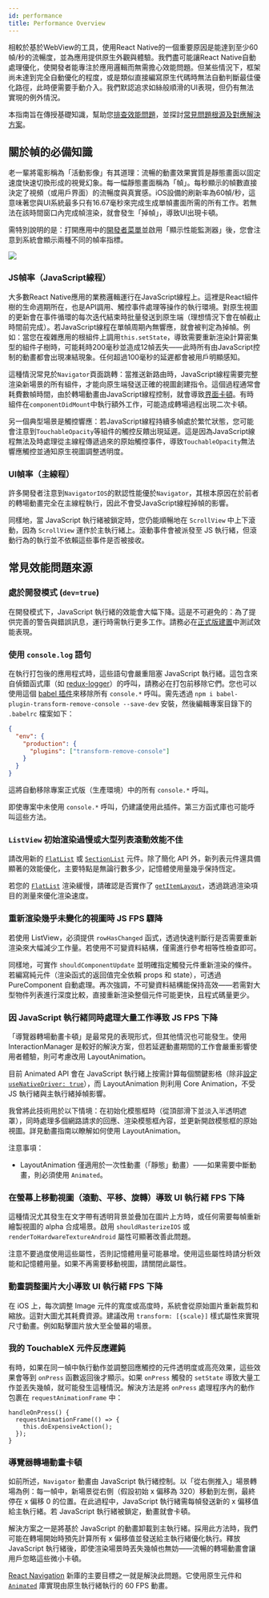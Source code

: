 ```yaml
---
id: performance
title: Performance Overview
---
```


相較於基於WebView的工具，使用React Native的一個重要原因是能達到至少60幀/秒的流暢度，並為應用提供原生外觀與體驗。我們盡可能讓React Native自動處理優化，使開發者能專注於應用邏輯而無需擔心效能問題。但某些情況下，框架尚未達到完全自動優化的程度，或是類似直接編寫原生代碼時無法自動判斷最佳優化路徑，此時便需要手動介入。我們默認追求如絲般順滑的UI表現，但仍有無法實現的例外情況。

本指南旨在傳授基礎知識，幫助您[排查效能問題](profiling.md)，並探討[常見問題根源及對應解決方案](performance.md#common-sources-of-performance-problems)。

## 關於幀的必備知識

老一輩將電影稱為「活動影像」有其道理：流暢的動畫效果實質是靜態畫面以固定速度快速切換形成的視覺幻象。每一幅靜態畫面稱為「幀」。每秒顯示的幀數直接決定了視頻（或用戶界面）的流暢度與真實感。iOS設備的刷新率為60幀/秒，這意味著您與UI系統最多只有16.67毫秒來完成生成單幀畫面所需的所有工作。若無法在該時間窗口內完成幀渲染，就會發生「掉幀」，導致UI出現卡頓。

需特別說明的是：打開應用中的[開發者菜單](debugging.md#opening-the-dev-menu)並啟用「顯示性能監測器」後，您會注意到系統會顯示兩種不同的幀率指標。

![](/docs/assets/PerfUtil.png)

### JS幀率（JavaScript線程）

大多數React Native應用的業務邏輯運行在JavaScript線程上。這裡是React組件樹的生命週期所在，也是API調用、觸控事件處理等操作的執行環境。對原生視圖的更新會在事件循環的每次迭代結束時批量發送到原生端（理想情況下會在幀截止時間前完成）。若JavaScript線程在單幀周期內無響應，就會被判定為掉幀。例如：當您在複雜應用的根組件上調用`this.setState`，導致需要重新渲染計算密集型的組件子樹時，可能耗時200毫秒並造成12幀丟失——此時所有由JavaScript控制的動畫都會出現凍結現象。任何超過100毫秒的延遲都會被用戶明顯感知。

這種情況常見於`Navigator`頁面跳轉：當推送新路由時，JavaScript線程需要完整渲染新場景的所有組件，才能向原生端發送正確的視圖創建指令。這個過程通常會耗費數幀時間，由於轉場動畫由JavaScript線程控制，就會導致[界面卡頓](https://jankfree.org/)。有時組件在`componentDidMount`中執行額外工作，可能造成轉場過程出現二次卡頓。

另一個典型場景是觸控響應：若JavaScript線程持續多幀處於繁忙狀態，您可能會注意到`TouchableOpacity`等組件的觸控反饋出現延遲。這是因為JavaScript線程無法及時處理從主線程傳遞過來的原始觸控事件，導致`TouchableOpacity`無法響應觸控並通知原生視圖調整透明度。

### UI幀率（主線程）

許多開發者注意到`NavigatorIOS`的默認性能優於`Navigator`，其根本原因在於前者的轉場動畫完全在主線程執行，因此不會受JavaScript線程掉幀的影響。

同樣地，當 JavaScript 執行緒被鎖定時，您仍能順暢地在 `ScrollView` 中上下滾動，因為 `ScrollView` 運作於主執行緒上。滾動事件會被派發至 JS 執行緒，但滾動行為的執行並不依賴這些事件是否被接收。

## 常見效能問題來源

### 處於開發模式 (`dev=true`)

在開發模式下，JavaScript 執行緒的效能會大幅下降。這是不可避免的：為了提供完善的警告與錯誤訊息，運行時需執行更多工作。請務必在[正式版建置](running-on-device.md#building-your-app-for-production)中測試效能表現。

### 使用 `console.log` 語句

在執行打包後的應用程式時，這些語句會嚴重阻塞 JavaScript 執行緒。這包含來自偵錯函式庫（如 [redux-logger](https://github.com/evgenyrodionov/redux-logger)）的呼叫，請務必在打包前移除它們。您也可以使用這個 [babel 插件](https://babeljs.io/docs/plugins/transform-remove-console/)來移除所有 `console.*` 呼叫。需先透過 `npm i babel-plugin-transform-remove-console --save-dev` 安裝，然後編輯專案目錄下的 `.babelrc` 檔案如下：

```json
{
  "env": {
    "production": {
      "plugins": ["transform-remove-console"]
    }
  }
}
```

這將自動移除專案正式版（生產環境）中的所有 `console.*` 呼叫。

即使專案中未使用 `console.*` 呼叫，仍建議使用此插件。第三方函式庫也可能呼叫這些方法。

### `ListView` 初始渲染過慢或大型列表滾動效能不佳

請改用新的 [`FlatList`](flatlist.md) 或 [`SectionList`](sectionlist.md) 元件。除了簡化 API 外，新列表元件還具備顯著的效能優化，主要特點是無論行數多少，記憶體使用量幾乎保持恆定。

若您的 [`FlatList`](flatlist.md) 渲染緩慢，請確認是否實作了 [`getItemLayout`](flatlist.md#getitemlayout)，透過跳過渲染項目的測量來優化渲染速度。

### 重新渲染幾乎未變化的視圖時 JS FPS 驟降

若使用 ListView，必須提供 `rowHasChanged` 函式，透過快速判斷行是否需要重新渲染來大幅減少工作量。若使用不可變資料結構，僅需進行參考相等性檢查即可。

同樣地，可實作 `shouldComponentUpdate` 並明確指定觸發元件重新渲染的條件。若編寫純元件（渲染函式的返回值完全依賴 props 和 state），可透過 PureComponent 自動處理。再次強調，不可變資料結構能保持高效——若需對大型物件列表進行深度比較，直接重新渲染整個元件可能更快，且程式碼量更少。

### 因 JavaScript 執行緒同時處理大量工作導致 JS FPS 下降

「導覽器轉場動畫卡頓」是最常見的表現形式，但其他情況也可能發生。使用 InteractionManager 是較好的解決方案，但若延遲動畫期間的工作會嚴重影響使用者體驗，則可考慮改用 LayoutAnimation。

目前 Animated API 會在 JavaScript 執行緒上按需計算每個關鍵影格（除非[設定 `useNativeDriver: true`](/blog/2017/02/14/using-native-driver-for-animated#how-do-i-use-this-in-my-app)），而 LayoutAnimation 則利用 Core Animation，不受 JS 執行緒與主執行緒掉幀影響。

我曾將此技術用於以下情境：在初始化模態框時（從頂部滑下並淡入半透明遮罩），同時處理多個網路請求的回應、渲染模態框內容，並更新開啟模態框的原始視圖。詳見動畫指南以瞭解如何使用 LayoutAnimation。

注意事項：

- LayoutAnimation 僅適用於一次性動畫（「靜態」動畫）——如果需要中斷動畫，則必須使用 `Animated`。

### 在螢幕上移動視圖（滾動、平移、旋轉）導致 UI 執行緒 FPS 下降

這種情況尤其發生在文字帶有透明背景並疊加在圖片上方時，或任何需要每幀重新繪製視圖的 alpha 合成場景。啟用 `shouldRasterizeIOS` 或 `renderToHardwareTextureAndroid` 屬性可顯著改善此問題。

注意不要過度使用這些屬性，否則記憶體用量可能暴增。使用這些屬性時請分析效能和記憶體用量。如果不再需要移動視圖，請關閉此屬性。

### 動畫調整圖片大小導致 UI 執行緒 FPS 下降

在 iOS 上，每次調整 Image 元件的寬度或高度時，系統會從原始圖片重新裁剪和縮放。這對大圖尤其耗費資源。建議改用 `transform: [{scale}]` 樣式屬性來實現尺寸動畫。例如點擊圖片放大至全螢幕的場景。

### 我的 TouchableX 元件反應遲鈍

有時，如果在同一幀中執行動作並調整回應觸控的元件透明度或高亮效果，這些效果會等到 `onPress` 函數返回後才顯示。如果 `onPress` 觸發的 `setState` 導致大量工作並丟失幾幀，就可能發生這種情況。解決方法是將 `onPress` 處理程序內的動作包裹在 `requestAnimationFrame` 中：

```tsx
handleOnPress() {
  requestAnimationFrame(() => {
    this.doExpensiveAction();
  });
}
```

### 導覽器轉場動畫卡頓

如前所述，`Navigator` 動畫由 JavaScript 執行緒控制。以「從右側推入」場景轉場為例：每一幀中，新場景從右側（假設初始 x 偏移為 320）移動到左側，最終停在 x 偏移 0 的位置。在此過程中，JavaScript 執行緒需每幀發送新的 x 偏移值給主執行緒。若 JavaScript 執行緒被鎖定，動畫就會卡頓。

解決方案之一是將基於 JavaScript 的動畫卸載到主執行緒。採用此方法時，我們可能在轉場開始時預先計算所有 x 偏移值並發送給主執行緒優化執行。釋放 JavaScript 執行緒後，即使渲染場景時丟失幾幀也無妨——流暢的轉場動畫會讓用戶忽略這些微小卡頓。

[React Navigation](navigation.md) 新庫的主要目標之一就是解決此問題。它使用原生元件和 [`Animated`](animated.md) 庫實現由原生執行緒執行的 60 FPS 動畫。